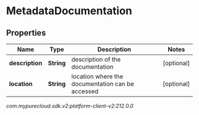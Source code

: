 # MetadataDocumentation


## Properties

| Name | Type | Description | Notes |
| ------------ | ------------- | ------------- | ------------- |
| **description** | **String** | description of the documentation |  [optional] |
| **location** | **String** | location where the documentation can be accessed |  [optional] |




_com.mypurecloud.sdk.v2:platform-client-v2:212.0.0_
